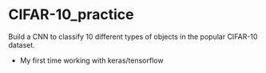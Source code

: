 # CIFAR-10_practice
Build a CNN to classify 10 different types of objects in the popular CIFAR-10 dataset.
- My first time working with keras/tensorflow
